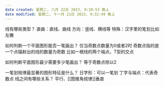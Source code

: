 ```yaml
---
date created: 星期二, 八月 22日 2023, 9:20:53 晚上
date modified: 星期二, 十一月 21日 2023, 9:32:49 晚上
---
```

线有哪些类型？
	直曲：直线、曲线
	方向：竖线、横线等
	特殊：汉字里的笔划比如左撇

如何判断一个平面图形能否一笔画出？
	仅当奇数点数量为0或者2时
	奇数点指的是一个点辐射出的线的数量为奇数
	比如一根线的两个端点，T型的交点

如何判断平面图形最少需要多少笔画出？
	等于奇数点除以2

一笔划规律最显著的图形特征是什么？
	日字形：可以一笔划
	丁字与端点：代表奇数点
线之间有哪些关系？
	平行、[[图推角规律]]垂直
